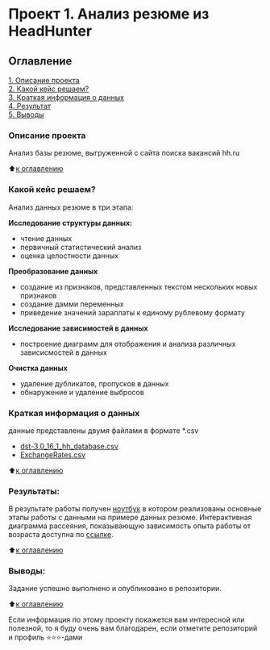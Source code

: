 # Проект 1. Анализ резюме из HeadHunter

## Оглавление  
[1. Описание проекта](https://github.com/alzmej/sf_data_science/tree/main/Project_1/README.md#Описание-проекта)  
[2. Какой кейс решаем?](https://github.com/alzmej/sf_data_science/tree/main/Project_1/README.md#Какой-кейс-решаем)  
[3. Краткая информация о данных](https://github.com/alzmej/sf_data_science/tree/main/Project_1/README.md#Краткая-информация-о-данных)  
[4. Результат](https://github.com/alzmej/sf_data_science/tree/main/Project_1/README.md#Результат)    
[5. Выводы](https://github.com/alzmej/sf_data_science/tree/main/Project_1/README.md#Выводы) 

### Описание проекта    
Анализ базы резюме, выгруженной с сайта поиска вакансий hh.ru

:arrow_up:[к оглавлению](https://github.com/alzmej/sf_data_science/tree/main/Project_1/README.md#Оглавление)


### Какой кейс решаем?    
Анализ данных резюме в три этапа:

**Исследование структуры данных:**  
- чтение данных
- первичный статистический анализ
- оценка целостности данных

**Преобразование данных**     
- создание из признаков, представленных текстом нескольких новых признаков
- создание дамми переменных
- приведение значений зараплаты к единому рублевому формату

**Исследование зависимостей в данных**     
- построение диаграмм для отображения и анализа различных зависисмостей в данных

**Очистка данных**
- удаление дубликатов, пропусков в данных
- обнаружение и удаление выбросов

### Краткая информация о данных
  данные представлены двумя файлами в формате *.csv
- [dst-3.0_16_1_hh_database.csv](https://drive.google.com/file/d/1tiF59xLa3dALuTq_YkHsAcITt7Ss4AP_/view?usp=share_link)
- [ExchangeRates.csv](https://github.com/alzmej/sf_data_science/blob/main/Project_1/data/ExchangeRates.csv)
  
:arrow_up:[к оглавлению](https://github.com/alzmej/sf_data_science/tree/main/Project_1/README.md#Оглавление)


### Результаты:  
В результате работы получен [ноутбук](https://github.com/alzmej/sf_data_science/blob/main/Project_1/Project-1.ipynb) в котором реализованы основные этапы работы с данными на примере данных резюме.
Интерактивная диаграмма рассеяния, показывающую зависимость опыта работы от возраста доступна по [ссылке](https://github.com/alzmej/sf_data_science/blob/main/Project_1/data/scatter.html). 

:arrow_up:[к оглавлению](https://github.com/alzmej/sf_data_science/tree/main/Project_1/README.md#Оглавление)


### Выводы:  
Задание успешно выполнено и опубликовано в репозитории.

:arrow_up:[к оглавлению](https://github.com/alzmej/sf_data_science/tree/main/Project_1/README.md#Оглавление)


Если информация по этому проекту покажется вам интересной или полезной, то я буду очень вам благодарен, если отметите репозиторий и профиль ⭐️⭐️⭐️-дами

